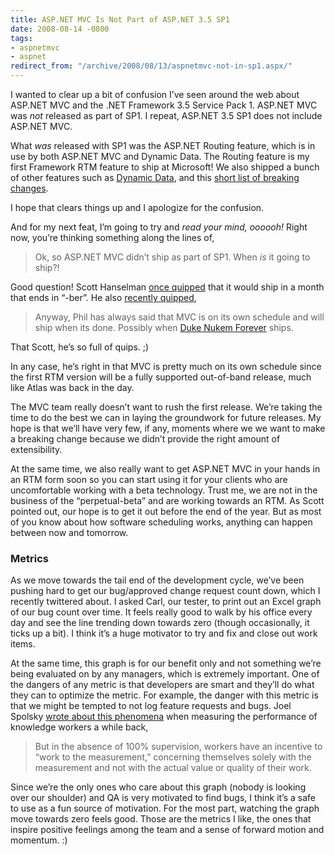 ```yaml
---
title: ASP.NET MVC Is Not Part of ASP.NET 3.5 SP1
date: 2008-08-14 -0800
tags:
- aspnetmvc
- aspnet
redirect_from: "/archive/2008/08/13/aspnetmvc-not-in-sp1.aspx/"
---
```


I wanted to clear up a bit of confusion I’ve seen around the web about
ASP.NET MVC and the .NET Framework 3.5 Service Pack 1. ASP.NET MVC was
*not* released as part of SP1. I repeat, ASP.NET 3.5 SP1 does not
include ASP.NET MVC.

What *was* released with SP1 was the ASP.NET Routing feature, which is
in use by both ASP.NET MVC and Dynamic Data. The Routing feature is my
first Framework RTM feature to ship at Microsoft! We also shipped a
bunch of other features such as [Dynamic
Data](http://blogs.msdn.com/scothu/archive/2008/08/11/dynamic-data-rtm-is-released.aspx "Dynamic Data"),
and this [short list of breaking
changes](http://www.mostlylucid.net/archive/2008/08/14/know-issues--breaking-changes-in-asp.net-3.5-sp1.aspx "Breaking Changes in ASP.NET 3.5 SP1").

I hope that clears things up and I apologize for the confusion.

And for my next feat, I’m going to try and *read your mind, oooooh!*
Right now, you’re thinking something along the lines of,

> Ok, so ASP.NET MVC didn’t ship as part of SP1. When *is* it going to
> ship?!

Good question! Scott Hanselman [once
quipped](http://www.hanselman.com/blog/ASPNETMVCPreview4UsingAjaxAndAjaxForm.aspx#c40bae1e-c243-49dc-a172-41bca9e3edd9 "Quip")
that it would ship in a month that ends in “-ber”. He also [recently
quipped](http://www.hanselman.com/blog/HiddenGemsNotTheSameOld35SP1Post.aspx "Not the same old 3.5 SP1 Post"),

> Anyway, Phil has always said that MVC is on its own schedule and will
> ship when its done. Possibly when [Duke Nukem
> Forever](http://en.wikipedia.org/wiki/Duke_Nukem_Forever "Duke Nukem Forever on Wikipedia")
> ships.

That Scott, he’s so full of quips. ;)

In any case, he’s right in that MVC is pretty much on its own schedule
since the first RTM version will be a fully supported out-of-band
release, much like Atlas was back in the day.

The MVC team really doesn’t want to rush the first release. We’re taking
the time to do the best we can in laying the groundwork for future
releases. My hope is that we’ll have very few, if any, moments where we
we want to make a breaking change because we didn’t provide the right
amount of extensibility.

At the same time, we also really want to get ASP.NET MVC in your hands
in an RTM form soon so you can start using it for your clients who are
uncomfortable working with a beta technology. Trust me, we are not in
the business of the “perpetual-beta” and are working towards an RTM. As
Scott pointed out, our hope is to get it out before the end of the year.
But as most of you know about how software scheduling works, anything
can happen between now and tomorrow.

### Metrics

As we move towards the tail end of the development cycle, we’ve been
pushing hard to get our bug/approved change request count down, which I
recently twittered about. I asked Carl, our tester, to print out an
Excel graph of our bug count over time. It feels really good to walk by
his office every day and see the line trending down towards zero (though
occasionally, it ticks up a bit). I think it’s a huge motivator to try
and fix and close out work items.

At the same time, this graph is for our benefit only and not something
we’re being evaluated on by any managers, which is extremely important.
One of the dangers of any metric is that developers are smart and
they’ll do what they can to optimize the metric. For example, the danger
with this metric is that we might be tempted to not log feature requests
and bugs. Joel Spolsky [wrote about this
phenomena](http://www.joelonsoftware.com/news/20020715.html "Metrics")
when measuring the performance of knowledge workers a while back,

> But in the absence of 100% supervision, workers have an incentive to
> “work to the measurement,” concerning themselves solely with the
> measurement and not with the actual value or quality of their work.

Since we’re the only ones who care about this graph (nobody is looking
over our shoulder) and QA is very motivated to find bugs, I think it’s a
safe to use as a fun source of motivation. For the most part, watching
the graph move towards zero feels good. Those are the metrics I like,
the ones that inspire positive feelings among the team and a sense of
forward motion and momentum. :)

